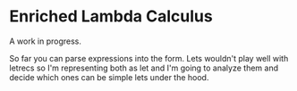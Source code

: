 # Enriched Lambda Calculus

A work in progress.

So far you can parse expressions into the form. Lets wouldn't play well
with letrecs so I'm representing both as let and I'm going to analyze them
and decide which ones can be simple lets under the hood.
